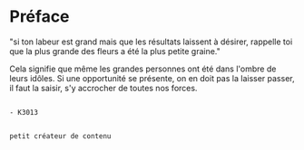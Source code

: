 # Préface
"si ton labeur est grand mais que les résultats laissent à désirer, rappelle toi que la plus grande des fleurs a été la plus petite graine."

Cela signifie que même les grandes personnes ont été dans l'ombre de leurs idôles. Si une opportunité se présente, on en doit pas la laisser passer, il faut la saisir, s'y accrocher de toutes nos forces.

                                                                                                         - K3013
                                                                                                           
                                                                                                          petit créateur de contenu
